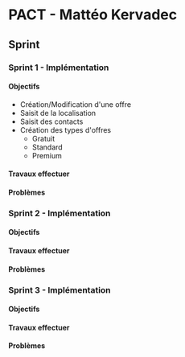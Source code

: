 # PACT - Mattéo Kervadec

## Sprint

### Sprint 1 - Implémentation

#### Objectifs

- Création/Modification d'une offre
- Saisit de la localisation
- Saisit des contacts
- Création des types d'offres
  - Gratuit
  - Standard
  - Premium

#### Travaux effectuer

#### Problèmes

### Sprint 2 - Implémentation

#### Objectifs

#### Travaux effectuer

#### Problèmes

### Sprint 3 - Implémentation

#### Objectifs

#### Travaux effectuer

#### Problèmes
